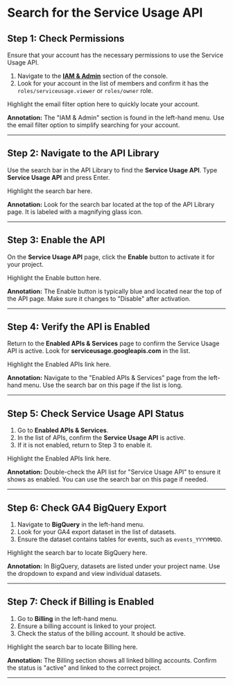 # Search for the Service Usage API

## Step 1: Check Permissions

Ensure that your account has the necessary permissions to use the Service Usage API. 

1. Navigate to the [**IAM & Admin**](https://console.cloud.google.com/iam-admin) section of the console.
2. Look for your account in the list of members and confirm it has the `roles/serviceusage.viewer` or `roles/owner` role.

<walkthrough-spotlight-pointer sandboxuid="4">
Highlight the email filter option here to quickly locate your account.
</walkthrough-spotlight-pointer>

**Annotation:** The "IAM & Admin" section is found in the left-hand menu. Use the email filter option to simplify searching for your account.

---

## Step 2: Navigate to the API Library

Use the search bar in the API Library to find the **Service Usage API**. Type **Service Usage API** and press Enter.

<walkthrough-spotlight-pointer cssSelector="#pcc-search-container">
Highlight the search bar here.
</walkthrough-spotlight-pointer>

**Annotation:** Look for the search bar located at the top of the API Library page. It is labeled with a magnifying glass icon.

---

## Step 3: Enable the API

On the **Service Usage API** page, click the **Enable** button to activate it for your project.

<walkthrough-spotlight-pointer cssSelector="button[aria-label='Enable']">
Highlight the Enable button here.
</walkthrough-spotlight-pointer>

**Annotation:** The Enable button is typically blue and located near the top of the API page. Make sure it changes to "Disable" after activation.

---

## Step 4: Verify the API is Enabled

Return to the **Enabled APIs & Services** page to confirm the Service Usage API is active. Look for **serviceusage.googleapis.com** in the list.

<walkthrough-spotlight-pointer cssSelector="nav-item-link[title='Enabled APIs & Services']">
Highlight the Enabled APIs link here.
</walkthrough-spotlight-pointer>

**Annotation:** Navigate to the "Enabled APIs & Services" page from the left-hand menu. Use the search bar on this page if the list is long.

---

## Step 5: Check Service Usage API Status

1. Go to **Enabled APIs & Services**.
2. In the list of APIs, confirm the **Service Usage API** is active.
3. If it is not enabled, return to Step 3 to enable it.

<walkthrough-spotlight-pointer cssSelector="nav-item-link[title='Enabled APIs & Services']">
Highlight the Enabled APIs link here.
</walkthrough-spotlight-pointer>

**Annotation:** Double-check the API list for "Service Usage API" to ensure it shows as enabled. You can use the search bar on this page if needed.

---

## Step 6: Check GA4 BigQuery Export

1. Navigate to **BigQuery** in the left-hand menu.
2. Look for your GA4 export dataset in the list of datasets.
3. Ensure the dataset contains tables for events, such as `events_YYYYMMDD`.

<walkthrough-spotlight-pointer cssSelector="#pcc-search-container">
Highlight the search bar to locate BigQuery here.
</walkthrough-spotlight-pointer>

**Annotation:** In BigQuery, datasets are listed under your project name. Use the dropdown to expand and view individual datasets.

---

## Step 7: Check if Billing is Enabled

1. Go to **Billing** in the left-hand menu.
2. Ensure a billing account is linked to your project.
3. Check the status of the billing account. It should be active.

<walkthrough-spotlight-pointer cssSelector="#pcc-search-container">
Highlight the search bar to locate Billing here.
</walkthrough-spotlight-pointer>

**Annotation:** The Billing section shows all linked billing accounts. Confirm the status is "active" and linked to the correct project.

---
